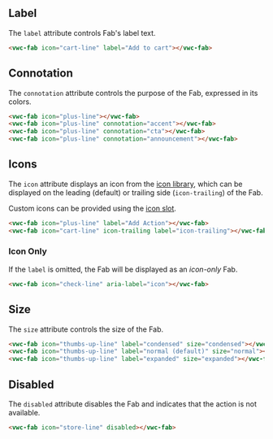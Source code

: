 ## Label

The `label` attribute controls Fab's label text.

```html preview
<vwc-fab icon="cart-line" label="Add to cart"></vwc-fab>
```

## Connotation

The `connotation` attribute controls the purpose of the Fab, expressed in its colors.

```html preview
<vwc-fab icon="plus-line"></vwc-fab>
<vwc-fab icon="plus-line" connotation="accent"></vwc-fab>
<vwc-fab icon="plus-line" connotation="cta"></vwc-fab>
<vwc-fab icon="plus-line" connotation="announcement"></vwc-fab>
```

## Icons

The `icon` attribute displays an icon from the [icon library](/icons/icons-gallery/), which can be displayed on the leading (default) or trailing side (`icon-trailing`) of the Fab.

Custom icons can be provided using the [icon slot](/components/fab/code/#icon-slot).

```html preview
<vwc-fab icon="plus-line" label="Add Action"></vwc-fab>
<vwc-fab icon="cart-line" icon-trailing label="icon-trailing"></vwc-fab>
```

### Icon Only

If the `label` is omitted, the Fab will be displayed as an _icon-only_ Fab.

```html preview
<vwc-fab icon="check-line" aria-label="icon"></vwc-fab>
```

## Size

The `size` attribute controls the size of the Fab.

```html preview
<vwc-fab icon="thumbs-up-line" label="condensed" size="condensed"></vwc-fab>
<vwc-fab icon="thumbs-up-line" label="normal (default)" size="normal"></vwc-fab>
<vwc-fab icon="thumbs-up-line" label="expanded" size="expanded"></vwc-fab>
```

## Disabled

The `disabled` attribute disables the Fab and indicates that the action is not available.

```html preview
<vwc-fab icon="store-line" disabled></vwc-fab>
```

